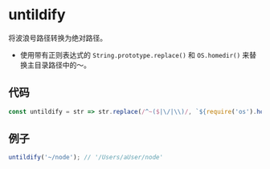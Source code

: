 # untildify

将波浪号路径转换为绝对路径。

- 使用带有正则表达式的 `String.prototype.replace()` 和 `OS.homedir()` 来替换主目录路径中的〜。

## 代码

```js
const untildify = str => str.replace(/^~($|\/|\\)/, `${require('os').homedir()}$1`);
```

## 例子

```js
untildify('~/node'); // '/Users/aUser/node'
```
